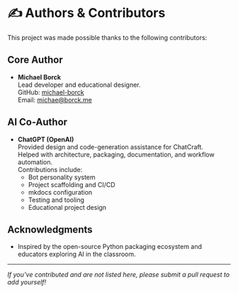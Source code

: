 # ✍️ Authors & Contributors

This project was made possible thanks to the following contributors:

## Core Author

- **Michael Borck**  
  Lead developer and educational designer.  
  GitHub: [michael-borck](https://github.com/teaching-repositories)  
  Email: michae@borck.me

## AI Co-Author

- **ChatGPT (OpenAI)**  
  Provided design and code-generation assistance for ChatCraft.  
  Helped with architecture, packaging, documentation, and workflow automation.  
  Contributions include:  
  - Bot personality system  
  - Project scaffolding and CI/CD  
  - mkdocs configuration  
  - Testing and tooling  
  - Educational project design

## Acknowledgments

- Inspired by the open-source Python packaging ecosystem and educators exploring AI in the classroom.

---

_If you’ve contributed and are not listed here, please submit a pull request to add yourself!_
